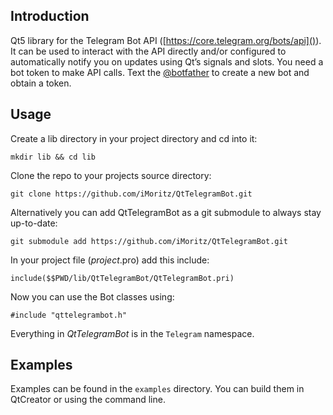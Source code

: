 ## Introduction
Qt5 library for the Telegram Bot API ([https://core.telegram.org/bots/api]()).
It can be used to interact with the API directly and/or configured to automatically notify you on updates using Qt’s signals and slots.
You need a bot token to make API calls. Text the [@botfather](https://telegram.me/BotFather) to create a new bot and obtain a token.

## Usage
Create a lib directory in your project directory and cd into it:

    mkdir lib && cd lib

Clone the repo to your projects source directory:

    git clone https://github.com/iMoritz/QtTelegramBot.git

Alternatively you can add QtTelegramBot as a git submodule to always stay up-to-date:

    git submodule add https://github.com/iMoritz/QtTelegramBot.git

In your project file (*project*.pro) add this include:

    include($$PWD/lib/QtTelegramBot/QtTelegramBot.pri)

Now you can use the Bot classes using:

    #include "qttelegrambot.h"
    

Everything in *QtTelegramBot* is in the `Telegram` namespace.


## Examples
Examples can be found in the `examples` directory. You can build them in QtCreator or using the command line.
